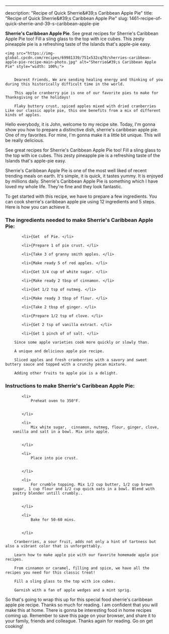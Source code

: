 ---
description: "Recipe of Quick Sherrie&amp;#39;s Caribbean Apple Pie"
title: "Recipe of Quick Sherrie&amp;#39;s Caribbean Apple Pie"
slug: 1461-recipe-of-quick-sherrie-and-39-s-caribbean-apple-pie

<p>
	<strong>Sherrie&#39;s Caribbean Apple Pie</strong>. 
	See great recipes for Sherrie&#39;s Caribbean Apple Pie too! Fill a sling glass to the top with ice cubes. This zesty pineapple pie is a refreshing taste of the Islands that&#39;s apple-pie easy.
</p>
<p>
	
	<img src="https://img-global.cpcdn.com/recipes/69981339/751x532cq70/sherries-caribbean-apple-pie-recipe-main-photo.jpg" alt="Sherrie&#39;s Caribbean Apple Pie" style="width: 100%;">
	
	
		Dearest Friends, We are sending healing energy and thinking of you during this historically difficult time in the world.
	
		This apple cranberry pie is one of our favorite pies to make for Thanksgiving or the holidays!
	
		Flaky buttery crust, spiced apples mixed with dried cranberries Like our classic apple pie, this one benefits from a mix of different kinds of apples.
	
</p>
<p>
	Hello everybody, it is John, welcome to my recipe site. Today, I'm gonna show you how to prepare a distinctive dish, sherrie&#39;s caribbean apple pie. One of my favorites. For mine, I'm gonna make it a little bit unique. This will be really delicious.
</p>
	
<p>
	See great recipes for Sherrie&#39;s Caribbean Apple Pie too! Fill a sling glass to the top with ice cubes. This zesty pineapple pie is a refreshing taste of the Islands that&#39;s apple-pie easy.
</p>
<p>
	Sherrie&#39;s Caribbean Apple Pie is one of the most well liked of recent trending meals on earth. It's simple, it is quick, it tastes yummy. It is enjoyed by millions daily. Sherrie&#39;s Caribbean Apple Pie is something which I have loved my whole life. They're fine and they look fantastic.
</p>

<p>
To get started with this recipe, we have to prepare a few ingredients. You can cook sherrie&#39;s caribbean apple pie using 12 ingredients and 5 steps. Here is how you can achieve it.
</p>

<h3>The ingredients needed to make Sherrie&#39;s Caribbean Apple Pie:</h3>

<ol>
	
		<li>{Get  of Pie. </li>
	
		<li>{Prepare 1 of pie crust. </li>
	
		<li>{Take 3 of granny smith apples. </li>
	
		<li>{Make ready 5 of red apples. </li>
	
		<li>{Get 3/4 cup of white sugar. </li>
	
		<li>{Make ready 2 tbsp of cinnamon. </li>
	
		<li>{Get 1/2 tsp of nutmeg. </li>
	
		<li>{Make ready 3 tbsp of flour. </li>
	
		<li>{Take 2 tbsp of ginger. </li>
	
		<li>{Prepare 1/2 tsp of clove. </li>
	
		<li>{Get 2 tsp of vanilla extract. </li>
	
		<li>{Get 1 pinch of of salt. </li>
	
</ol>
<p>
	
		Since some apple varieties cook more quickly or slowly than.
	
		A unique and delicious apple pie recipe.
	
		Sliced apples and fresh cranberries with a savory and sweet buttery sauce and topped with a crunchy pecan mixture.
	
		Adding other fruits to apple pie is a delight.
	
</p>

<h3>Instructions to make Sherrie&#39;s Caribbean Apple Pie:</h3>

<ol>
	
		<li>
			Preheat oven to 350°F.
			
			
		</li>
	
		<li>
			Mix white sugar,  cinnamon, nutmeg, flour, ginger, clove, vanilla and salt in a bowl. Mix into apple.
			
			
		</li>
	
		<li>
			Place into pie crust.
			
			
		</li>
	
		<li>
			For crumble topping. Mix 1/2 cup butter, 1/2 cup brown sugar, 1 cup flour and 1/2 cup quick oats in a bowl. Blend with pastry blender untill crumbly..
			
			
		</li>
	
		<li>
			Bake for 50-60 mins.
			
			
		</li>
	
</ol>

<p>
	
		Cranberries, a sour fruit, adds not only a hint of tartness but also a vibrant color that is unforgettably.
	
		Learn how to make apple pie with our favorite homemade apple pie recipes.
	
		From cinnamon or caramel, filling and spice, we have all the recipes you need for this classic treat!
	
		Fill a sling glass to the top with ice cubes.
	
		Garnish with a fan of apple wedges and a mint sprig.
	
</p>

<p>
	So that's going to wrap this up for this special food sherrie&#39;s caribbean apple pie recipe. Thanks so much for reading. I am confident that you will make this at home. There is gonna be interesting food in home recipes coming up. Remember to save this page on your browser, and share it to your family, friends and colleague. Thanks again for reading. Go on get cooking!
</p>

